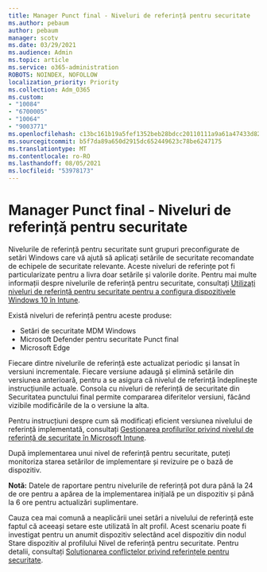```yaml
---
title: Manager Punct final - Niveluri de referință pentru securitate
ms.author: pebaum
author: pebaum
manager: scotv
ms.date: 03/29/2021
ms.audience: Admin
ms.topic: article
ms.service: o365-administration
ROBOTS: NOINDEX, NOFOLLOW
localization_priority: Priority
ms.collection: Adm_O365
ms.custom:
- "10084"
- "6700005"
- "10064"
- "9003771"
ms.openlocfilehash: c13bc161b19a5fef1352beb28bdcc20110111a9a61a47433d82e1e69aff7f88d
ms.sourcegitcommit: b5f7da89a650d2915dc652449623c78be6247175
ms.translationtype: MT
ms.contentlocale: ro-RO
ms.lasthandoff: 08/05/2021
ms.locfileid: "53978173"
---
```

# <a name="endpoint-manager---security-baselines"></a>Manager Punct final - Niveluri de referință pentru securitate

Nivelurile de referință pentru securitate sunt grupuri preconfigurate de setări Windows care vă ajută să aplicați setările de securitate recomandate de echipele de securitate relevante. Aceste niveluri de referințe pot fi particularizate pentru a livra doar setările și valorile dorite. Pentru mai multe informații despre nivelurile de referință pentru securitate, consultați [Utilizați niveluri de referință pentru securitate pentru a configura dispozitivele Windows 10 în Intune](https://docs.microsoft.com/mem/intune/protect/security-baselines).

Există niveluri de referință pentru aceste produse:

- Setări de securitate MDM Windows
- Microsoft Defender pentru securitate Punct final
- Microsoft Edge

Fiecare dintre nivelurile de referință este actualizat periodic și lansat în versiuni incrementale. Fiecare versiune adaugă și elimină setările din versiunea anterioară, pentru a se asigura că nivelul de referință îndeplinește instrucțiunile actuale. Consola cu niveluri de referință de securitate din Securitatea punctului final permite compararea diferitelor versiuni, făcând vizibile modificările de la o versiune la alta.

Pentru instrucțiuni despre cum să modificați eficient versiunea nivelului de referință implementată, consultați [Gestionarea profilurilor privind nivelul de referință de securitate în Microsoft Intune](https://docs.microsoft.com/mem/intune/protect/security-baselines-configure).

După implementarea unui nivel de referință pentru securitate, puteți monitoriza starea setărilor de implementare și revizuire pe o bază de dispozitiv.

**Notă:** Datele de raportare pentru nivelurile de referință pot dura până la 24 de ore pentru a apărea de la implementarea inițială pe un dispozitiv și până la 6 ore pentru actualizări suplimentare. 

Cauza cea mai comună a neaplicării unei setări a nivelului de referință este faptul că aceeași setare este utilizată în alt profil. Acest scenariu poate fi investigat pentru un anumit dispozitiv selectând acel dispozitiv din nodul Stare dispozitiv al profilului Nivel de referință pentru securitate. Pentru detalii, consultați [Soluționarea conflictelor privind referințele pentru securitate](https://docs.microsoft.com/mem/intune/protect/security-baselines-monitor#resolve-conflicts-for-security-baselines).